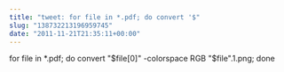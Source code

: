```yaml
---
title: "tweet: for file in *.pdf; do convert '$"
slug: "138732213196959745"
date: "2011-11-21T21:35:11+00:00"
---
```

for file in *.pdf; do convert "$file[0]" -colorspace RGB "$file".1.png; done